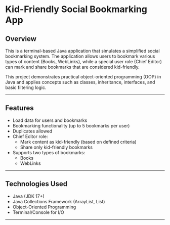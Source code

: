 # Kid-Friendly Social Bookmarking App

## Overview

This is a terminal-based Java application that simulates a simplified social bookmarking system. The application allows users to bookmark various types of content (Books, WebLinks), while a special user role (Chief Editor) can mark and share bookmarks that are considered kid-friendly.

This project demonstrates practical object-oriented programming (OOP) in Java and applies concepts such as classes, inheritance, interfaces, and basic filtering logic.

---

## Features

- Load data for users and bookmarks
- Bookmarking functionality (up to 5 bookmarks per user)
- Duplicates allowed
- Chief Editor role:
  - Mark content as kid-friendly (based on defined criteria)
  - Share only kid-friendly bookmarks
- Supports two types of bookmarks:
  - Books
  - WebLinks

---

## Technologies Used

- Java (JDK 17+)
- Java Collections Framework (ArrayList, List)
- Object-Oriented Programming
- Terminal/Console for I/O

---
